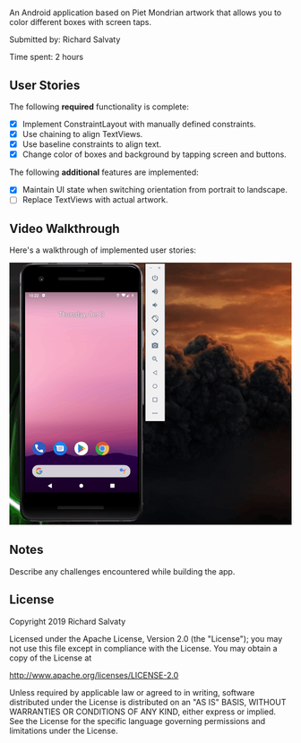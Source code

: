 # <name of app>

An Android application based on Piet Mondrian artwork that allows you to color different boxes with screen taps.

Submitted by: Richard Salvaty

Time spent: 2 hours

## User Stories

The following **required** functionality is complete:

* [X] Implement ConstraintLayout with manually defined constraints.
* [X] Use chaining to align TextViews.
* [X] Use baseline constraints to align text.
* [X] Change color of boxes and background by tapping screen and buttons.

The following **additional** features are implemented:

* [X] Maintain UI state when switching orientation from portrait to landscape.
* [ ] Replace TextViews with actual artwork.

## Video Walkthrough 

Here's a walkthrough of implemented user stories:

<img src='color_my_views_demo.gif' title='Color My Views animated demo' alt='Color My Views demo' />

## Notes

Describe any challenges encountered while building the app.

## License

Copyright 2019 Richard Salvaty

Licensed under the Apache License, Version 2.0 (the "License");
you may not use this file except in compliance with the License.
You may obtain a copy of the License at

http://www.apache.org/licenses/LICENSE-2.0

Unless required by applicable law or agreed to in writing, software
distributed under the License is distributed on an "AS IS" BASIS,
WITHOUT WARRANTIES OR CONDITIONS OF ANY KIND, either express or implied.
See the License for the specific language governing permissions and
limitations under the License.
